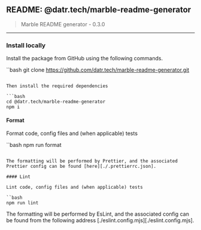 ## README: @datr.tech/marble-readme-generator

> Marble README generator - 0.3.0
---

### Install locally

Install the package from GitHub using the following commands.

``bash
git clone https://github.com/datr.tech/marble-readme-generator.git
```

Then install the required dependencies

```bash
cd @datr.tech/marble-readme-generator
npm i
```
#### Format

Format code, config files and (when applicable) tests

``bash
npm run format
```

The formatting will be performed by Prettier, and the associated Prettier config can be found [here][./.prettierrc.json].

#### Lint

Lint code, config files and (when applicable) tests

``bash
npm run lint
```

The formatting will be performed by EsLint, and the associated config can be found from the following address [./eslint.config.mjs][./eslint.config.mjs].

